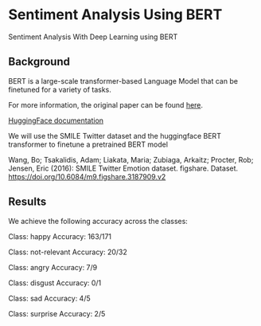 # Sentiment Analysis Using BERT
Sentiment Analysis With Deep Learning using BERT

## Background
BERT is a large-scale transformer-based Language Model that can be finetuned for a variety of tasks.

For more information, the original paper can be found [here](https://arxiv.org/abs/1810.04805).

[HuggingFace documentation](https://huggingface.co/transformers/model_doc/bert.html)

We will use the SMILE Twitter dataset and the huggingface BERT transformer to finetune a pretrained BERT model

Wang, Bo; Tsakalidis, Adam; Liakata, Maria; Zubiaga, Arkaitz; Procter, Rob; Jensen, Eric (2016): SMILE Twitter Emotion dataset. figshare. Dataset. https://doi.org/10.6084/m9.figshare.3187909.v2


## Results
We achieve the following accuracy across the classes:

Class: happy
Accuracy: 163/171

Class: not-relevant
Accuracy: 20/32

Class: angry
Accuracy: 7/9

Class: disgust
Accuracy: 0/1

Class: sad
Accuracy: 4/5

Class: surprise
Accuracy: 2/5
